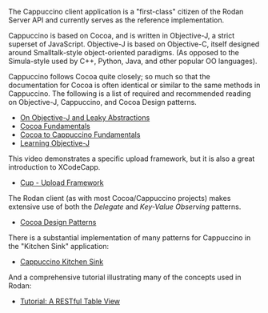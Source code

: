 The Cappuccino client application is a "first-class" citizen of the Rodan Server API and currently serves as the reference implementation.

Cappuccino is based on Cocoa, and is written in Objective-J, a strict superset of JavaScript. Objective-J is based on Objective-C, itself designed around Smalltalk-style object-oriented paradigms. (As opposed to the Simula-style used by C++, Python, Java, and other popular OO languages).

Cappuccino follows Cocoa quite closely; so much so that the documentation for Cocoa is often identical or similar to the same methods in Cappuccino. The following is a list of required and recommended reading on Objective-J, Cappuccino, and Cocoa Design patterns.

* [On Objective-J and Leaky Abstractions](http://www.cappuccino-project.org/blog/2008/12/on-leaky-abstractions-and-objective-j.html)
* [Cocoa Fundamentals](https://developer.apple.com/library/mac/#documentation/Cocoa/Conceptual/CocoaFundamentals/Introduction/Introduction.html)
* [Cocoa to Cappuccino Fundamentals](http://www.slevenbits.com/blog/2012/10/cocoa-to-cappuccino.html)
* [Learning Objective-J](http://www.cappuccino-project.org/learn/objective-j.html)

This video demonstrates a specific upload framework, but it is also a great introduction to XCodeCapp.

* [Cup - Upload Framework](http://vimeo.com/66123997)

The Rodan client (as with most Cocoa/Cappuccino projects) makes extensive use of both the _Delegate_ and _Key-Value Observing_ patterns.

* [Cocoa Design Patterns](https://developer.apple.com/library/mac/#documentation/cocoa/conceptual/CocoaFundamentals/CocoaDesignPatterns/CocoaDesignPatterns.html)

There is a substantial implementation of many patterns for Cappuccino in the "Kitchen Sink" application:

* [Cappuccino Kitchen Sink](https://github.com/ahankinson/Cappuccino-Kitchen-Sink)

And a comprehensive tutorial illustrating many of the concepts used in Rodan:

* [Tutorial: A RESTful Table View](http://coltrane.music.mcgill.ca/tutorials/capptutorial1/)
